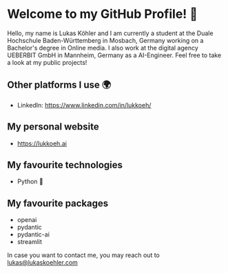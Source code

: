 # Welcome to my GitHub Profile! 👋

Hello, my name is Lukas Köhler and I am currently a student at the Duale Hochschule Baden-Württemberg in Mosbach, Germany working on a Bachelor's degree in Online media. I also work at the digital agency UEBERBIT GmbH in Mannheim, Germany as a AI-Engineer. Feel free to take a look at my public projects!

## Other platforms I use 🌍
- LinkedIn: https://www.linkedin.com/in/lukkoeh/

## My personal website
- https://lukkoeh.ai

## My favourite technologies
- Python 🐍

## My favourite packages
- openai
- pydantic
- pydantic-ai
- streamlit

In case you want to contact me, you may reach out to [lukas@lukaskoehler.com](mailto:lukas@lukkoeh.ai)
